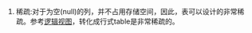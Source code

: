 1. 稀疏:对于为空(null)的列，并不占用存储空间，因此，表可以设计的非常稀疏。参考[逻辑视图](https://www.cnblogs.com/gaopeng527/p/4967186.html)，转化成行式table是非常稀疏的。     
